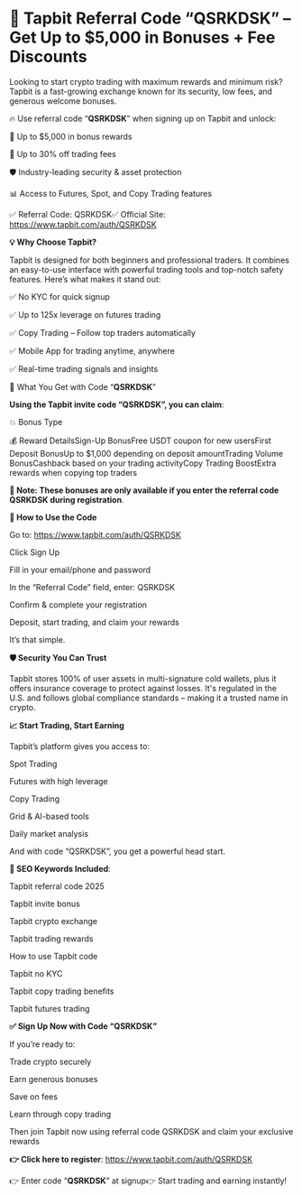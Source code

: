 # 🚀 Tapbit Referral Code “QSRKDSK” – Get Up to $5,000 in Bonuses + Fee Discounts

Looking to start crypto trading with maximum rewards and minimum risk?Tapbit is a fast-growing exchange known for its security, low fees, and generous welcome bonuses.

🔥 Use referral code “**QSRKDSK**” when signing up on Tapbit and unlock:

💸 Up to $5,000 in bonus rewards

🧾 Up to 30% off trading fees

🛡️ Industry-leading security & asset protection

📊 Access to Futures, Spot, and Copy Trading features

✅ Referral Code: QSRKDSK✅ Official Site: https://www.tapbit.com/auth/QSRKDSK

**💡 Why Choose Tapbit?**

Tapbit is designed for both beginners and professional traders. It combines an easy-to-use interface with powerful trading tools and top-notch safety features. Here’s what makes it stand out:

✅ No KYC for quick signup

✅ Up to 125x leverage on futures trading

✅ Copy Trading – Follow top traders automatically

✅ Mobile App for trading anytime, anywhere

✅ Real-time trading signals and insights

🎁 What You Get with Code “**QSRKDSK**”

**Using the Tapbit invite code “QSRKDSK”, you can claim**:

💥 Bonus Type

💰 Reward DetailsSign-Up BonusFree USDT coupon for new usersFirst Deposit BonusUp to $1,000 depending on deposit amountTrading Volume BonusCashback based on your trading activityCopy Trading BoostExtra rewards when copying top traders

**🚨 Note: These bonuses are only available if you enter the referral code QSRKDSK during registration**.

**📌 How to Use the Code**

Go to: https://www.tapbit.com/auth/QSRKDSK

Click Sign Up

Fill in your email/phone and password

In the “Referral Code” field, enter: QSRKDSK

Confirm & complete your registration

Deposit, start trading, and claim your rewards

It’s that simple.

**🛡️ Security You Can Trust**

Tapbit stores 100% of user assets in multi-signature cold wallets, plus it offers insurance coverage to protect against losses. It's regulated in the U.S. and follows global compliance standards – making it a trusted name in crypto.

**📈 Start Trading, Start Earning**

Tapbit’s platform gives you access to:

Spot Trading

Futures with high leverage

Copy Trading

Grid & AI-based tools

Daily market analysis

And with code “QSRKDSK”, you get a powerful head start.

**🔎 SEO Keywords Included**:

Tapbit referral code 2025

Tapbit invite bonus

Tapbit crypto exchange

Tapbit trading rewards

How to use Tapbit code

Tapbit no KYC

Tapbit copy trading benefits

Tapbit futures trading

**✅ Sign Up Now with Code “QSRKDSK”**

If you’re ready to:

Trade crypto securely

Earn generous bonuses

Save on fees

Learn through copy trading

Then join Tapbit now using referral code QSRKDSK and claim your exclusive rewards

**👉 Click here to register**: https://www.tapbit.com/auth/QSRKDSK

👉 Enter code “**QSRKDSK**” at signup👉 Start trading and earning instantly!
